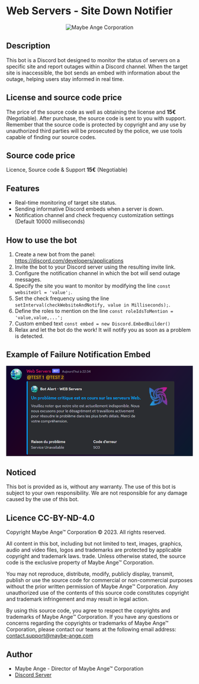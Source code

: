 # Web Servers - Site Down Notifier

<div align="center">
  <img src="https://cdn.discordapp.com/app-icons/1121550072782540800/727818f8f63e57b71e8fe5af8670444e.png?size=256" alt="Maybe Ange Corporation">
</div>

## Description
This bot is a Discord bot designed to monitor the status of servers on a specific site and report outages within a Discord channel. When the target site is inaccessible, the bot sends an embed with information about the outage, helping users stay informed in real time.


## License and source code price
The price of the source code as well as obtaining the license and <span>**15€**</span> (Negotiable).
After purchase, the source code is sent to you with support.
Remember that the source code is protected by copyright and any use by unauthorized third parties will be prosecuted by the police, we use tools capable of finding our source codes.


## Source code price
Licence, Source code & Support <span>**15€**</span> (Negotiable)


## Features
- Real-time monitoring of target site status.
- Sending informative Discord embeds when a server is down.
- Notification channel and check frequency customization settings (Default 10000 milliseconds)

  
## How to use the bot

1. Create a new bot from the panel: https://discord.com/developers/applications
2. Invite the bot to your Discord server using the resulting invite link.
3. Configure the notification channel in which the bot will send outage messages.
4. Specify the site you want to monitor by modifying the line `const websiteUrl = 'value';`.
5. Set the check frequency using the line `setInterval(checkWebsiteAndNotify, value in Milliseconds);`.
6. Define the roles to mention on the line `const roleIdsToMention = 'value,value,...';`
7. Custom embed text `const embed = new Discord.EmbedBuilder()`
8. Relax and let the bot do the work! It will notify you as soon as a problem is detected.


## Example of Failure Notification Embed
![Example of Failure Notification Embed](https://github.com/MaybeAnge/Images/blob/main/Web%20Servers.png)


## Noticed
This bot is provided as is, without any warranty. The use of this bot is subject to your own responsibility. We are not responsible for any damage caused by the use of this bot.


## Licence CC-BY-ND-4.0
Copyright Maybe Ange™ Corporation © 2023. All rights reserved.

All content in this bot, including but not limited to text, images, graphics, audio and video files, logos and trademarks are protected by applicable copyright and trademark laws. trade. Unless otherwise stated, the source code is the exclusive property of Maybe Ange™ Corporation.

You may not reproduce, distribute, modify, publicly display, transmit, publish or use the source code for commercial or non-commercial purposes without the prior written permission of Maybe Ange™ Corporation. Any unauthorized use of the contents of this source code constitutes copyright and trademark infringement and may result in legal action.

By using this source code, you agree to respect the copyrights and trademarks of Maybe Ange™ Corporation. If you have any questions or concerns regarding the copyrights or trademarks of Maybe Ange™ Corporation, please contact our teams at the following email address: contact.support@maybe-ange.com


## Author
- Maybe Ange - Director of Maybe Ange™ Corporation
- [Discord Server](https://discord.gg/maybe-ange)
